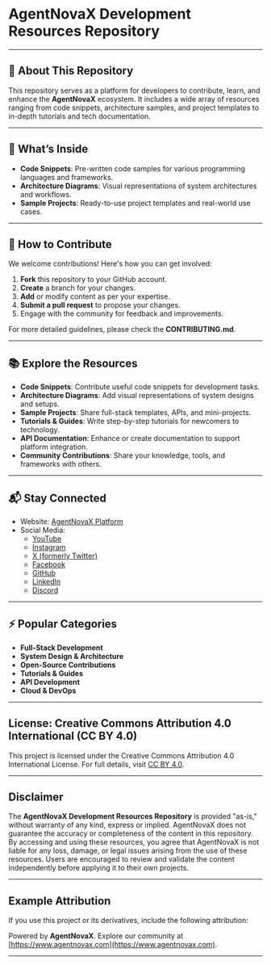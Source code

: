 # AgentNovaX Development Resources Repository

---

## 🌟 About This Repository
This repository serves as a platform for developers to contribute, learn, and enhance the **AgentNovaX** ecosystem. It includes a wide array of resources ranging from code snippets, architecture samples, and project templates to in-depth tutorials and tech documentation.

---

## 🚀 What’s Inside
- **Code Snippets**: Pre-written code samples for various programming languages and frameworks.
- **Architecture Diagrams**: Visual representations of system architectures and workflows.
- **Sample Projects**: Ready-to-use project templates and real-world use cases.

---

## 🚀 How to Contribute
We welcome contributions! Here's how you can get involved:

1. **Fork** this repository to your GitHub account.
2. **Create** a branch for your changes.
3. **Add** or modify content as per your expertise.
4. **Submit a pull request** to propose your changes.
5. Engage with the community for feedback and improvements.

For more detailed guidelines, please check the **CONTRIBUTING.md**.

---

## 📚 Explore the Resources
- **Code Snippets**: Contribute useful code snippets for development tasks.
- **Architecture Diagrams**: Add visual representations of system designs and setups.
- **Sample Projects**: Share full-stack templates, APIs, and mini-projects.
- **Tutorials & Guides**: Write step-by-step tutorials for newcomers to technology.
- **API Documentation**: Enhance or create documentation to support platform integration.
- **Community Contributions**: Share your knowledge, tools, and frameworks with others.

---

## 📬 Stay Connected

- Website: [AgentNovaX Platform](https://agentnovax.com)  
- Social Media:
  - [YouTube](https://www.youtube.com/@agentnovaxp)
  - [Instagram](https://www.instagram.com/agentnovax/)
  - [X (formerly Twitter)](https://x.com/agentnovax)
  - [Facebook](https://www.facebook.com/profile.php?id=61571252049491)
  - [GitHub](https://github.com/agentnovax/)
  - [LinkedIn](https://www.linkedin.com/company/agentnovax/)
  - [Discord](https://discord.gg/GDPE6YSJ)

---

## ⚡ Popular Categories

- **Full-Stack Development**
- **System Design & Architecture**
- **Open-Source Contributions**
- **Tutorials & Guides**
- **API Development**
- **Cloud & DevOps**

---

## License: Creative Commons Attribution 4.0 International (CC BY 4.0)

This project is licensed under the Creative Commons Attribution 4.0 International License. For full details, visit [CC BY 4.0](https://creativecommons.org/licenses/by/4.0/).

---

## Disclaimer

The **AgentNovaX Development Resources Repository** is provided "as-is," without warranty of any kind, express or implied. AgentNovaX does not guarantee the accuracy or completeness of the content in this repository. By accessing and using these resources, you agree that AgentNovaX is not liable for any loss, damage, or legal issues arising from the use of these resources. Users are encouraged to review and validate the content independently before applying it to their own projects.

---

## Example Attribution

If you use this project or its derivatives, include the following attribution:

Powered by **AgentNovaX**. Explore our community at [https://www.agentnovax.com](https://www.agentnovax.com).

---
